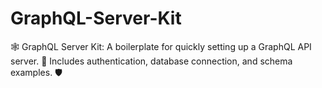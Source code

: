 # GraphQL-Server-Kit
🕸️ GraphQL Server Kit: A boilerplate for quickly setting up a GraphQL API server. 🚀 Includes authentication, database connection, and schema examples. 🛡️
